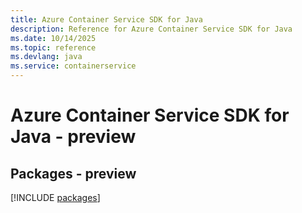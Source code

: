 ```yaml
---
title: Azure Container Service SDK for Java
description: Reference for Azure Container Service SDK for Java
ms.date: 10/14/2025
ms.topic: reference
ms.devlang: java
ms.service: containerservice
---
```

# Azure Container Service SDK for Java - preview
## Packages - preview
[!INCLUDE [packages](container-service-index.md)]